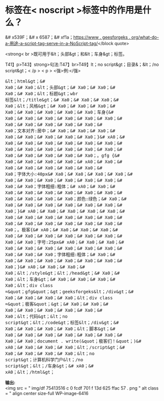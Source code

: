 # 标签在< noscript >标签中的作用是什么？</h1></h1><block quote>&# x539F；&# x 6587；&# xf1a；<a href = " https://www . geesforgeks . org/what-用途-do-a-script-tag-serve-in-a-NoScript-tag/">https://www . geesforgeks . org/what-do-a-用途-a-script-tag-serve-in-a-NoScript-tag/</a></block quote><p><strong< br >既可用于&lt；头部&gt；和&lt；车身&gt；标签。</p>T41】p>T43】strong>句法:</strong>T47】br>T49】lt；no script&gt；目录&；&lt；/no script&gt；< /p > < p > <强>例:</强><pre>&lt；html&gt；&# Xa0；&# Xa0；&lt；头部&gt；&# Xa0；&# Xa0；&# Xa0；&# Xa0；&lt；标题&gt；wbr 标签&lt；/title&gt；&# Xa0；&# Xa0；&# Xa0；&# Xa0；&lt；风格&gt；&# Xa0；&# Xa0；&# Xa0；&# Xa0；&# Xa0；&# Xa0；&# Xa0；&# Xa0；车身{&# Xa0；&# Xa0；&# Xa0；&# Xa0；&# Xa0；&# Xa0；&# Xa0；&# Xa0；&# Xa0；&# Xa0；&# Xa0；&# Xa0；文本对齐:居中；&# Xa0；&# Xa0；&# Xa0；&# Xa0；&# Xa0；&# Xa0；&# Xa0；&# Xa0；}&# xA0；&# Xa0；&# Xa0；&# Xa0；&# Xa0；&# Xa0；&# Xa0；&# Xa0；&# Xa0；&# Xa0；&# Xa0；&# Xa0；&# Xa0；&# Xa0；&# Xa0；&# Xa0；&# Xa0；&# Xa0；。gfg {&# Xa0；&# Xa0；&# Xa0；&# Xa0；&# xA0；&# Xa0；&# Xa0；&# Xa0；&# Xa0；&# Xa0；&# Xa0；&# Xa0；字体大小:40px&# Xa0；&# Xa0；&# Xa0；&# Xa0；&# Xa0；&# Xa0；&# Xa0；&# Xa0；&# Xa0；&# Xa0；&# Xa0；&# Xa0；字体粗细:粗体；&# xA0；&# Xa0；&# Xa0；&# Xa0；&# Xa0；&# Xa0；&# Xa0；&# Xa0；&# Xa0；&# Xa0；&# Xa0；&# Xa0；颜色:绿色；&# Xa0；&# Xa0；&# Xa0；&# Xa0；&# Xa0；&# Xa0；&# Xa0；&# Xa0；}&# xA0；&# Xa0；&# Xa0；&# Xa0；&# Xa0；&# Xa0；&# Xa0；&# Xa0；&# Xa0；&# Xa0；&# Xa0；&# Xa0；&# Xa0；&# Xa0；&# Xa0；&# Xa0；&# Xa0；&# Xa0；。极客{&# xA0；&# Xa0；&# Xa0；&# Xa0；&# Xa0；&# Xa0；&# Xa0；&# Xa0；&# Xa0；&# Xa0；&# Xa0；&# Xa0；字号:25px&# xA0；&# Xa0；&# Xa0；&# Xa0；&# Xa0；&# Xa0；&# Xa0；&# Xa0；&# Xa0；&# Xa0；&# Xa0；&# Xa0；字体粗细:粗体；&# Xa0；&# Xa0；&# Xa0；&# Xa0；&# Xa0；&# Xa0；&# Xa0；&# Xa0；}&# xA0；&# Xa0；&# Xa0；&# Xa0；&lt；/style&gt；&lt；/head&gt；&# Xa0；&# Xa0；&lt；车身&gt；&# Xa0；&# Xa0；&# Xa0；&# Xa0；&lt；div class =&quot；gfg&quot；&gt；geeksforgeks&lt；/div&gt；&# Xa0；&# Xa0；&# Xa0；&# Xa0；&lt；div class =&quot；极客&quot；&gt；&# Xa0；&# Xa0；&# Xa0；&# Xa0；&# Xa0；&# Xa0；&# Xa0；&# Xa0；&lt；代码&gt；&lt；no script&gt；&lt；/code&gt；标签&lt；/div&gt；&# Xa0；&# Xa0；&# Xa0；&# Xa0；&lt；脚本&gt；&# Xa0；&# Xa0；&# Xa0；&# Xa0；&# Xa0；&# Xa0；&# Xa0；&# Xa0；document . write(&quot；极客们！&quot；)&# xA0；&# Xa0；&# Xa0；&# Xa0；&lt；/script&gt；&# Xa0；&# Xa0；&# Xa0；&# Xa0；&lt；no script&gt；计算机科学门户&lt；/no script&gt；&lt；/车身&gt；&# xA0；&# xA0；&lt；/html&gt；</pre></p><p><strong>输出:</strong><br><img src = " img/df 75413516 c 0 fcdf 701 f 13d 625 ffac 57 . png " alt class = " align center size-full WP-image-6416